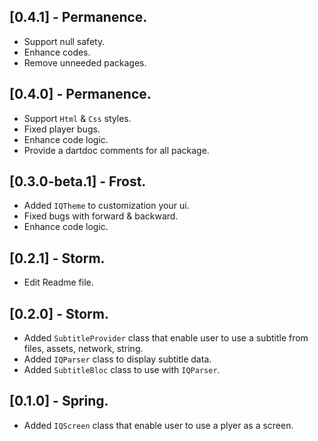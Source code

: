 ## [0.4.1] - Permanence.

* Support null safety.
* Enhance codes.
* Remove unneeded packages.

## [0.4.0] - Permanence.

* Support `Html` & `Css` styles.
* Fixed player bugs.
* Enhance code logic.
* Provide a dartdoc comments for all package.

## [0.3.0-beta.1] - Frost.

* Added `IQTheme` to customization your ui.
* Fixed bugs with forward & backward.
* Enhance code logic.

## [0.2.1] - Storm.

* Edit Readme file.

## [0.2.0] - Storm.

* Added `SubtitleProvider` class that enable user to use a subtitle from files, assets, network, string.
* Added `IQParser` class to display subtitle data.
* Added `SubtitleBloc` class to use with `IQParser`.

## [0.1.0] - Spring.

* Added `IQScreen` class that enable user to use a plyer as a screen.
